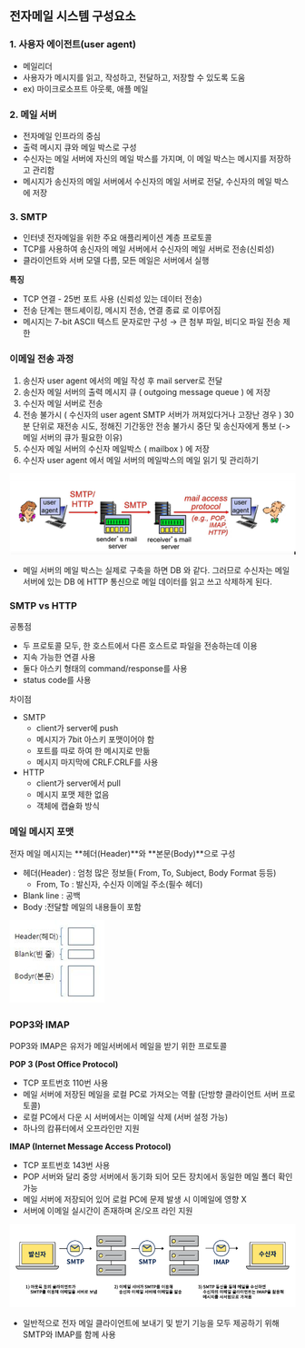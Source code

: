 ## 전자메일 시스템 구성요소

### **1. 사용자 에이전트(user agent)**

- 메일리더
- 사용자가 메시지를 읽고, 작성하고, 전달하고, 저장할 수 있도록 도움
- ex) 마이크로소프트 아웃룩, 애플 메일

### **2. 메일 서버**

- 전자메일 인프라의 중심
- 출력 메시지 큐와 메일 박스로 구성
- 수신자는 메일 서버에 자신의 메일 박스를 가지며, 이 메일 박스는 메시지를 저장하고 관리함
- 메시지가 송신자의 메일 서버에서 수신자의 메일 서버로 전달, 수신자의 메일 박스에 저장

### **3. SMTP**

- 인터넷 전자메일을 위한 주요 애플리케이션 계층 프로토콜
- TCP를 사용하여 송신자의 메일 서버에서 수신자의 메일 서버로 전송(신뢰성)
- 클라이언트와 서버 모델 다름, 모든 메일은 서버에서 실행

**특징**

- TCP 연결 - 25번 포트 사용 (신뢰성 있는 데이터 전송)
- 전송 단계는 핸드셰이킹, 메시지 전송, 연결 종료 로 이루어짐
- 메시지는 7-bit ASCII 텍스트 문자로만 구성 → 큰 첨부 파일, 비디오 파일 전송 제한

### **이메일 전송 과정**

1. 송신자 user agent 에서의 메일 작성 후 mail server로 전달
2. 송신자 메일 서버의 출력 메시지 큐 ( outgoing message queue ) 에 저장
3. 수신자 메일 서버로 전송
4. 전송 불가시 ( 수신자의 user agent SMTP 서버가 꺼져있다거나 고장난 경우 ) 30분 단위로 재전송 시도, 정해진 기간동안 전송 불가시 중단 및 송신자에게 통보 
(-> 메일 서버의 큐가 필요한 이유)
5. 수신자 메일 서버의 수신자 메일박스 ( mailbox ) 에 저장
6. 수신자 user agent 에서 메일 서버의 메일박스의 메일 읽기 및 관리하기

![alt text](image.png)

- 메일 서버의 메일 박스는 실제로 구축을 하면 DB 와 같다. 그러므로 수신자는 메일 서버에 있는 DB 에 HTTP 통신으로 메일 데이터를 읽고 쓰고 삭제하게 된다.

### SMTP vs HTTP

공통점

- 두 프로토콜 모두, 한 호스트에서 다른 호스트로 파일을 전송하는데 이용
- 지속 가능한 연결 사용
- 둘다 아스키 형태의 command/response를 사용
- status code를 사용

차이점

- SMTP
    - client가 server에 push
    - 메시지가 7bit 아스키 포맷이어야 함
    - 포트를 따로 하여 한 메시지로 만듦
    - 메시지 마지막에 CRLF.CRLF를 사용
- HTTP
    - client가 server에서 pull
    - 메시지 포맷 제한 없음
    - 객체에 캡슐화 방식
    

### 메일 메시지 포맷

전자 메일 메시지는  **헤더(Header)**와 **본문(Body)**으로 구성

- 헤더(Header) : 엄청 많은 정보들( From, To, Subject, Body Format 등등)
    - From, To : 발신자, 수신자 이메일 주소(필수 헤더)
- Blank line : 공백
- Body :전달할 메일의 내용들이 포함

![alt text](image-1.png)

### POP3와 IMAP

POP3와 IMAP은 유저가 메일서버에서 메일을 받기 위한 프로토콜

**POP 3 (Post Office Protocol)** 

- TCP 포트번호 110번 사용
- 메일 서버에 저장된 메일을 로컬 PC로 가져오는 역활 (단방향 클라이언트 서버 프로토콜)
- 로컬 PC에서 다운 시 서버에서는 이메일 삭제 (서버 설정 가능)
- 하나의 캄퓨터에서  오프라인만 지원

**IMAP (Internet Message Access Protocol)**

- TCP 포트번호 143번 사용
- POP 서버와 달리 중앙 서버에서 동기화 되어 모든 장치에서 동일한 메일 폴더 확인 가능
- 메일 서버에 저장되어 있어 로컬 PC에 문제 발생 시 이메일에 영향 X
- 서버에 이메일 실시간이 존재하며 온/오프 라인 지원

![alt text](image-2.png)

- 일반적으로 전자 메일 클라이언트에 보내기 및 받기 기능을 모두 제공하기 위해 SMTP와 IMAP를 함께 사용